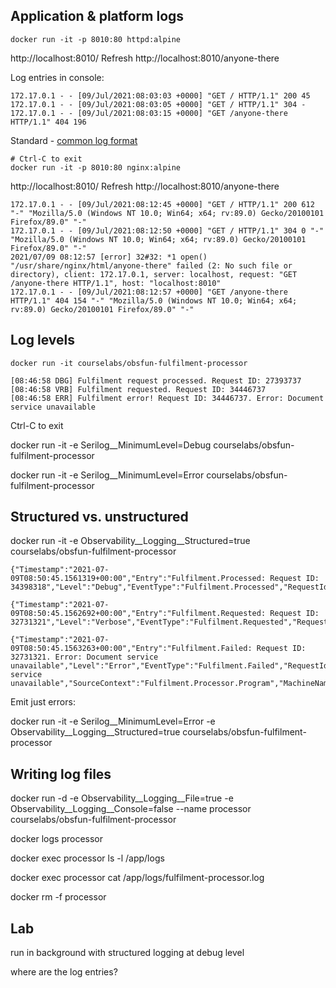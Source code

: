

## Application & platform logs

```
docker run -it -p 8010:80 httpd:alpine
```

http://localhost:8010/
Refresh
http://localhost:8010/anyone-there

Log entries in console:

```
172.17.0.1 - - [09/Jul/2021:08:03:03 +0000] "GET / HTTP/1.1" 200 45
172.17.0.1 - - [09/Jul/2021:08:03:05 +0000] "GET / HTTP/1.1" 304 -
172.17.0.1 - - [09/Jul/2021:08:03:15 +0000] "GET /anyone-there HTTP/1.1" 404 196
```

Standard - [common log format](https://httpd.apache.org/docs/2.4/logs.html#accesslog)

```
# Ctrl-C to exit
docker run -it -p 8010:80 nginx:alpine
```

http://localhost:8010/
Refresh
http://localhost:8010/anyone-there

```
172.17.0.1 - - [09/Jul/2021:08:12:45 +0000] "GET / HTTP/1.1" 200 612 "-" "Mozilla/5.0 (Windows NT 10.0; Win64; x64; rv:89.0) Gecko/20100101 Firefox/89.0" "-"
172.17.0.1 - - [09/Jul/2021:08:12:50 +0000] "GET / HTTP/1.1" 304 0 "-" "Mozilla/5.0 (Windows NT 10.0; Win64; x64; rv:89.0) Gecko/20100101 Firefox/89.0" "-"
2021/07/09 08:12:57 [error] 32#32: *1 open() "/usr/share/nginx/html/anyone-there" failed (2: No such file or directory), client: 172.17.0.1, server: localhost, request: "GET /anyone-there HTTP/1.1", host: "localhost:8010"
172.17.0.1 - - [09/Jul/2021:08:12:57 +0000] "GET /anyone-there HTTP/1.1" 404 154 "-" "Mozilla/5.0 (Windows NT 10.0; Win64; x64; rv:89.0) Gecko/20100101 Firefox/89.0" "-"
```


## Log levels

```
docker run -it courselabs/obsfun-fulfilment-processor
```

```
[08:46:58 DBG] Fulfilment request processed. Request ID: 27393737
[08:46:58 VRB] Fulfilment requested. Request ID: 34446737
[08:46:58 ERR] Fulfilment error! Request ID: 34446737. Error: Document service unavailable
```

Ctrl-C to exit

docker run -it -e Serilog__MinimumLevel=Debug courselabs/obsfun-fulfilment-processor

docker run -it -e Serilog__MinimumLevel=Error courselabs/obsfun-fulfilment-processor

## Structured vs. unstructured

docker run -it -e Observability__Logging__Structured=true courselabs/obsfun-fulfilment-processor

```
{"Timestamp":"2021-07-09T08:50:45.1561319+00:00","Entry":"Fulfilment.Processed: Request ID: 34398318","Level":"Debug","EventType":"Fulfilment.Processed","RequestId":34398318,"SourceContext":"Fulfilment.Processor.Program","MachineName":"6adfb6e309a3","AppVersion":"1.0.0.0"}

{"Timestamp":"2021-07-09T08:50:45.1562692+00:00","Entry":"Fulfilment.Requested: Request ID: 32731321","Level":"Verbose","EventType":"Fulfilment.Requested","RequestId":32731321,"SourceContext":"Fulfilment.Processor.Program","MachineName":"6adfb6e309a3","AppVersion":"1.0.0.0"}

{"Timestamp":"2021-07-09T08:50:45.1563263+00:00","Entry":"Fulfilment.Failed: Request ID: 32731321. Error: Document service unavailable","Level":"Error","EventType":"Fulfilment.Failed","RequestId":32731321,"ErrorMessage":"Document service unavailable","SourceContext":"Fulfilment.Processor.Program","MachineName":"6adfb6e309a3","AppVersion":"1.0.0.0"}
```

Emit just errors:

docker run -it -e Serilog__MinimumLevel=Error -e Observability__Logging__Structured=true courselabs/obsfun-fulfilment-processor

## Writing log files

docker run -d -e Observability__Logging__File=true -e Observability__Logging__Console=false --name processor courselabs/obsfun-fulfilment-processor

docker logs processor

docker exec processor ls -l /app/logs

docker exec processor cat /app/logs/fulfilment-processor.log

docker rm -f processor

## Lab

run in background with structured logging at debug level

where are the log entries?
